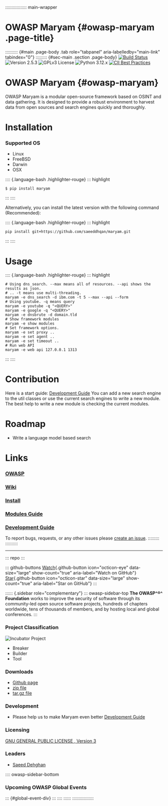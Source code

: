 ::::::::::::::::: main-wrapper
# OWASP Maryam {#owasp-maryam .page-title}

:::::::::: {#main .page-body .tab role="tabpanel" aria-labelledby="main-link" tabindex="0"}
::::::::: {#sec-main .section .page-body}
[![Build
Status](https://app.travis-ci.com/saeeddhqan/Maryam.svg?branch=master)](https://app.travis-ci.com/github/saeeddhqan/Maryam)
![Version 2.5.3](https://img.shields.io/badge/Version-2.5.3-green.svg)
![GPLv3 License](https://img.shields.io/badge/License-GPLv3-green.svg)
![Python 3.12.x](https://img.shields.io/badge/Python-3.12.x-green.svg)
[![CII Best
Practices](https://bestpractices.coreinfrastructure.org/projects/4577/badge)](https://bestpractices.coreinfrastructure.org/projects/4577)

# OWASP Maryam {#owasp-maryam}

OWASP Maryam is a modular open-source framework based on OSINT and data
gathering. It is designed to provide a robust environment to harvest
data from open sources and search engines quickly and thoroughly.

# Installation

### Supported OS

- Linux
- FreeBSD
- Darwin
- OSX

:::: {.language-bash .highlighter-rouge}
::: highlight
``` highlight
$ pip install maryam
```
:::
::::

Alternatively, you can install the latest version with the following
command (Recommended):

:::: {.language-bash .highlighter-rouge}
::: highlight
``` highlight
pip install git+https://github.com/saeeddhqan/maryam.git
```
:::
::::

# Usage

:::: {.language-bash .highlighter-rouge}
::: highlight
``` highlight
# Using dns_search. --max means all of resources. --api shows the results as json.
# .. -t means use multi-threading.
maryam -e dns_search -d ibm.com -t 5 --max --api --form 
# Using youtube. -q means query
maryam -e youtube -q "<QUERY>"
maryam -e google -q "<QUERY>"
maryam -e dnsbrute -d domain.tld
# Show framework modules
maryam -e show modules
# Set framework options.
maryam -e set proxy ..
maryam -e set agent ..
maryam -e set timeout ..
# Run web API
maryam -e web api 127.0.0.1 1313
```
:::
::::

# Contribution

Here is a start guide: [Development
Guide](https://github.com/saeeddhqan/maryam/wiki/Development-Guide) You
can add a new search engine to the util classes or use the current
search engines to write a new module. The best help to write a new
module is checking the current modules.

# Roadmap

- Write a language model based search

# Links

### [OWASP](index.html)

### [Wiki](https://github.com/saeeddhqan/maryam/wiki)

### [Install](https://github.com/saeeddhqan/maryam/wiki#install)

### [Modules Guide](https://github.com/saeeddhqan/maryam/wiki/modules)

### [Development Guide](https://github.com/saeeddhqan/maryam/wiki/Development-Guide)

To report bugs, requests, or any other issues please [create an
issue](https://github.com/saeeddhqan/maryam/issues).
:::::::::
::::::::::

------------------------------------------------------------------------

::: repo
:::

::: github-buttons
[Watch](https://github.com/saeeddhqan/maryam/subscription){.github-button
icon="octicon-eye" data-size="large" show-count="true"
aria-label="Watch on GitHub"}
[Star](https://github.com/saeeddhqan/maryam){.github-button
icon="octicon-star" data-size="large" show-count="true"
aria-label="Star on GitHub"}
:::

:::::: {.sidebar role="complementary"}
::: owasp-sidebar-top
**The OWASP^®^ Foundation** works to improve the security of software
through its community-led open source software projects, hundreds of
chapters worldwide, tens of thousands of members, and by hosting local
and global conferences.
:::

### Project Classification

![Incubator Project](../assets/images/common/owasp_level_incubator.svg)

-  Breaker
-  Builder
-  Tool

### Downloads

- [Github page](https://github.com/saeeddhqan/Maryam)
- [zip file](https://github.com/saeeddhqan/Maryam/zipball/master)
- [tar.gz file](https://github.com/saeeddhqan/Maryam/tarball/master)

### Development

- Please help us to make Maryam even better [Development
  Guide](https://github.com/saeeddhqan/maryam/wiki/Development-Guide)

### Licensing

[GNU GENERAL PUBLIC LICENSE , Version
3](https://github.com/saeeddhqan/Maryam/blob/master/LICENSE)

### Leaders

- [Saeed
  Dehghan](../cdn-cgi/l/email-protection.html#f38092969697dd97969b949b929db39c84928083dd9c8194)

:::: owasp-sidebar-bottom
### Upcoming OWASP Global Events

::: {#global-event-div}
:::
::::
::::::
:::::::::::::::::
